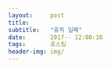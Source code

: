 ```yaml
---          
layout:	    post          
title: 	    
subtitle:   "휴직 일째"          
date:       2017-- 12:00:10   
tags:       포스팅          
header-img: img/
---          
```

  

